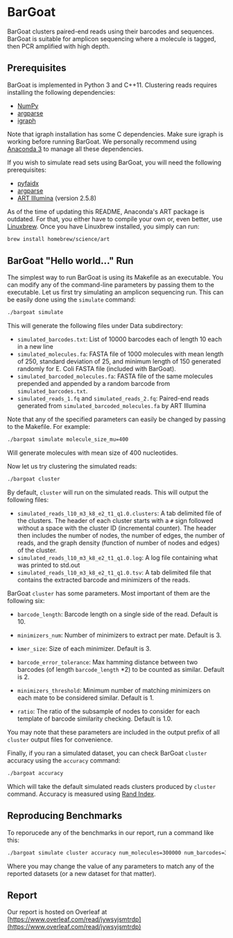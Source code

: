 # BarGoat
BarGoat clusters paired-end reads using their barcodes and sequences. BarGoat is suitable for amplicon sequencing where a molecule is tagged, then PCR amplified with high depth.

## Prerequisites

BarGoat is implemented in Python 3 and C++11. Clustering reads requires installing the following dependencies:

- [NumPy](http://www.numpy.org/) 
- [argparse](https://pypi.python.org/pypi/argparse)
- [igraph](http://igraph.org/python/)

Note that igraph installation has some C dependencies. Make sure igraph is working before running BarGoat. We personally recommend using [Anaconda 3](https://docs.anaconda.com/anaconda/install/) to manage all these dependencies.

If you wish to simulate read sets using BarGoat, you will need the following prerequisites:

- [pyfaidx](https://pythonhosted.org/pyfaidx/)
- [argparse](https://pypi.python.org/pypi/argparse)
- [ART Illumina](https://www.niehs.nih.gov/research/resources/software/biostatistics/art/index.cfm) (version 2.5.8)

As of the time of updating this README, Anaconda's ART package is outdated. For that, you either have to compile your own or, even better, use [Linuxbrew](http://linuxbrew.sh/). Once you have Linuxbrew installed, you simply can run:

```bash
brew install homebrew/science/art
```



## BarGoat "Hello world..." Run

The simplest way to run BarGoat is using its Makefile as an executable. You can modify any of the command-line parameters by passing them to the executable. Let us first try simulating an amplicon sequencing run. This can be easily done using the `simulate` command:

```bash
./bargoat simulate
```

This will generate the following files under Data subdirectory:

- `simulated_barcodes.txt`: List of 10000 barcodes each of length 10 each in a new line
- `simulated_molecules.fa`: FASTA file of 1000 molecules with mean length of 250, standard deviation of 25, and minimum length of 150 generated randomly for E. Coli FASTA file (included with BarGoat).
- `simulated_barcoded_molecules.fa`: FASTA file of the same molecules prepended and appended by a random barcode from `simulated_barcodes.txt`.
- `simulated_reads_1.fq` and `simulated_reads_2.fq`: Paired-end reads generated from `simulated_barcoded_molecules.fa` by ART Illumina

Note that any of the specified parameters can easily be changed by passing to the Makefile. For example:

```bash
./bargoat simulate molecule_size_mu=400
```

Will generate molecules with mean size of 400 nucleotides.

Now let us try clustering the simulated reads:

```bash
./bargoat cluster
```

By default, `cluster` will run on the simulated reads. This will output the following files:

- `simulated_reads_l10_m3_k8_e2_t1_q1.0.clusters`: A tab delimited file of the clusters. The header of each cluster starts with a `#` sign followed without a space with the cluster ID (incremental counter). The header then includes the number of nodes, the number of edges, the number of reads, and the graph density (function of number of nodes and edges) of the cluster.
- `simulated_reads_l10_m3_k8_e2_t1_q1.0.log`: A log file containing what was printed to std.out
- `simulated_reads_l10_m3_k8_e2_t1_q1.0.tsv`: A tab delimited file that contains the extracted barcode and minimizers of the reads.

BarGoat `cluster` has some parameters. Most important of them are the following six:

- `barcode_length`: Barcode length on a single side of the read. Default is 10.

- `minimizers_num`: Number of minimizers to extract per mate. Default is 3.
- `kmer_size`: Size of each minimizer. Default is 3.
- `barcode_error_tolerance`: Max hamming distance between two barcodes (of length `barcode_length` *2) to be counted as similar. Default is 2.
- `minimizers_threshold`: Minimum number of matching minimizers on each mate to be considered similar. Default is 1.
- `ratio`: The ratio of the subsample of nodes to consider for each template of barcode similarity checking. Default is 1.0.

You may note that these parameters are included in the output prefix of all `cluster` output files for convenience. 

Finally, if you ran a simulated dataset, you can check BarGoat `cluster` accuracy using the `accuracy` command:

```bash
./bargoat accuracy
```

Which will take the default simulated reads clusters produced by `cluster` command. Accuracy is measured using [Rand Index](https://en.wikipedia.org/wiki/Rand_index).

## Reproducing Benchmarks

To reporucede any of the benchmarks in our report, run a command like this:

```bash
./bargoat simulate cluster accuracy num_molecules=300000 num_barcodes=30000 barcode_length=8 minimizers_num=5 kmer_size=4 barcode_error_tolerance=1 minimizers_threshold=3 
```
Where you may change the value of any parameters to match any of the reported datasets (or a new dataset for that matter).

## Report
Our report is hosted on Overleaf at [https://www.overleaf.com/read/jywsyjsmtrdp](https://www.overleaf.com/read/jywsyjsmtrdp)






